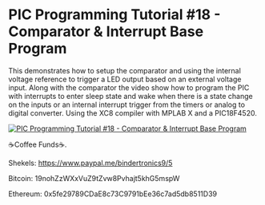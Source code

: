 # **PIC Programming Tutorial #18 - Comparator & Interrupt Base Program**

This demonstrates how to setup the comparator and using the internal voltage reference to trigger a LED output based on an external voltage input. Along with the comparator the video show how to program the PIC with interrupts to enter sleep state and wake when there is a state change on the inputs or an internal interrupt trigger from the timers or analog to digital converter. Using the XC8 compiler with MPLAB X and a PIC18F4520.

[![PIC Programming Tutorial #18 - Comparator & Interrupt Base Program](https://img.youtube.com/vi/lhlmFS0Y1eo/0.jpg)](https://www.youtube.com/watch?v=lhlmFS0Y1eo "PIC Programming Tutorial #18 - Comparator & Interrupt Base Program")

 ☕Coffee Funds☕.

Shekels: 
https://www.paypal.me/bindertronics9/5

Bitcoin: 
19nohZzWXxVuZ9tZvw8Pvhajt5khG5mspW

Ethereum: 
0x5fe29789CDaE8c73C9791bEe36c7ad5db8511D39



















